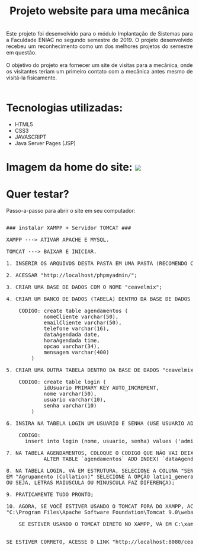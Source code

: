 <h1 align="center"> Projeto website para uma mecânica</h1> <br>
<div align="justify">
  <a>
    Este projeto foi desenvolvido para o módulo Implantação de Sistemas para a Faculdade ENIAC no segundo semestre de 2019. O projeto desenvolvido recebeu um reconhecimento como um dos melhores projetos do semestre em questão. <br><br>O objetivo do projeto era fornecer um site de visitas para a mecânica, onde os visitantes teriam um primeiro contato com a mecânica antes mesmo de visitá-la fisicamente.
  </a>
</div>
<br>

#

<h1>Tecnologias utilizadas: </h1>
<ul>
  <li>
    <a>
      HTML5
    </a>
  </li>
    <li>
    <a>
      CSS3
    </a>
  </li>
    <li>
    <a>
      JAVASCRIPT
    </a>
  </li>
    <li>
    <a>
      Java Server Pages (JSP)
    </a>
  </li>
</ul>

#

<h1>Imagem da home do site:</h1+
  <div>
    
  <img src="https://user-images.githubusercontent.com/75383862/141649703-4aaf938b-21e6-4e3f-b2c2-c29adf09e4d1.png">

  </div>
  
<h1> Quer testar? </h1>

Passo-a-passo para abrir o site em seu computador:

<pre>

### instalar XAMPP + Servidor TOMCAT ###

XAMPP ---> ATIVAR APACHE E MYSQL.

TOMCAT ---> BAIXAR E INICIAR. 

1. INSERIR OS ARQUIVOS DESTA PASTA EM UMA PASTA (RECOMENDO CHAMAR DE "ceavelmix");

2. ACESSAR "http://localhost/phpmyadmin/";

3. CRIAR UMA BASE DE DADOS COM O NOME "ceavelmix";

4. CRIAR UM BANCO DE DADOS (TABELA) DENTRO DA BASE DE DADOS "ceavelmix" CHAMADA "agendamentos";

	CODIGO: create table agendamentos (
			nomeCliente varchar(50),
			emailCliente varchar(50),
			telefone varchar(16),
			dataAgendada date,
			horaAgendada time,
			opcao varchar(34),
			mensagem varchar(400)
		)

5. CRIAR UMA OUTRA TABELA DENTRO DA BASE DE DADOS "ceavelmix" CHAMADA "login";

	CODIGO: create table login (
			idUsuario PRIMARY KEY AUTO_INCREMENT,
			nome varchar(50),
			usuario varchar(10),
			senha varchar(10)
		)

6. INSIRA NA TABELA LOGIN UM USUARIO E SENHA (USE USUARIO ADM);

	CODIGO: 
      insert into login (nome, usuario, senha) values ('administrador','adm','adm17556')

7. NA TABELA AGENDAMENTOS, COLOQUE O CODIGO QUE NÃO VAI DEIXAR O CLIENTE USAR UMA DATA E HORA QUE JÁ ESTEJA AGENDADA:
		    ALTER TABLE `agendamentos` ADD INDEX( `dataAgendada`, `horaAgendada`);

8. NA TABELA LOGIN, VÁ EM ESTRUTURA, SELECIONE A COLUNA "SENHA" E ENTRE EM "MUDA" (AO LADO DO LÁPIS). 
EM "Agrupamento (Collation)" SELECIONE A OPÇÃO latin1_general_cs. (É NECESSÁRIO POIS ESSA É UMA OPÇÃO COM CASE SENSITIVE, 
OU SEJA, LETRAS MAIUSCULA OU MINUSCULA FAZ DIFERENÇA);

9. PRATICAMENTE TUDO PRONTO;

10. AGORA, SE VOCÊ ESTIVER USANDO O TOMCAT FORA DO XAMPP, ACESSE O DIRETÓRIO:  
"C:\Program Files\Apache Software Foundation\Tomcat 9.0\webapps". COLOQUE A PASTA ceavelmix LÁ.

	SE ESTIVER USANDO O TOMCAT DIRETO NO XAMPP, VÁ EM C:\xampp\tomcat\webapps. COLOQUE A PASTA ceavelmix LÁ.


SE ESTIVER CORRETO, ACESSE O LINK "http://localhost:8080/ceavelmix/home/home.jsp", CASO CONSIGA ACESSAR, PRONTO. ESTÁ TUDO CERTO.



</pre>



  

